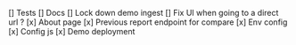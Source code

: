 [] Tests
[] Docs
[] Lock down demo ingest
[] Fix UI when going to a direct url ?
[x] About page
[x] Previous report endpoint for compare
[x] Env config
[x] Config js
[x] Demo deployment
